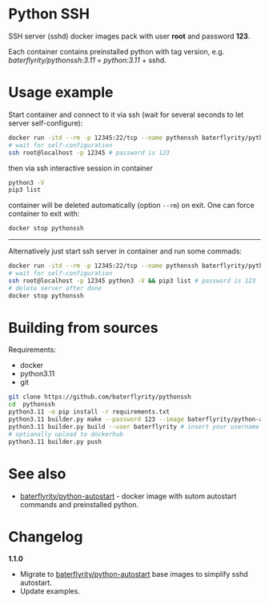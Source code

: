 # Python SSH

SSH server (sshd) docker images pack with user **root** and password **123**.

Each container contains preinstalled python with tag version, e.g. *baterflyrity/pythonssh:3.11* = *python:3.11* + sshd.

# Usage example

Start container and connect to it via ssh (wait for several seconds to let server self-configure):
```bash
docker run -itd --rm -p 12345:22/tcp --name pythonssh baterflyrity/pythonssh
# wait for self-configuration
ssh root@localhost -p 12345 # password is 123
```

then via ssh interactive session in container

```bash
python3 -V
pip3 list
```

container will be deleted automatically (option `--rm`) on exit. One can force container to exit with:

```bash
docker stop pythonssh
```

---

Alternatively just start ssh server in container and run some commads:
```bash
docker run -itd --rm -p 12345:22/tcp --name pythonssh baterflyrity/pythonssh  
# wait for self-configuration
ssh root@localhost -p 12345 python3 -V && pip3 list # password is 123
# delete server after done
docker stop pythonssh
```

# Building from sources

Requirements:

* docker
* python3.11
* git

```bash
git clone https://github.com/baterflyrity/pythonssh
cd  pythonssh
python3.11 -m pip install -r requirements.txt
python3.11 builder.py make --password 123 --image baterflyrity/python-autostart:latest --image baterflyrity/python-autostart:alpine --image baterflyrity/python-autostart:3.8 --image baterflyrity/python-autostart:3.9 --image baterflyrity/python-autostart:3.10 --image baterflyrity/python-autostart:3.11
python3.11 builder.py build --user baterflyrity # insert your username
# optionally upload to dockerhub
python3.11 builder.py push
```

# See also

* [baterflyrity/python-autostart](https://hub.docker.com/r/baterflyrity/python-autostart) - docker image with sutom autostart commands and preinstalled python.

# Changelog

**1.1.0**
 * Migrate to [baterflyrity/python-autostart](https://hub.docker.com/r/baterflyrity/python-autostart) base images to simplify sshd autostart.
 * Update examples.
